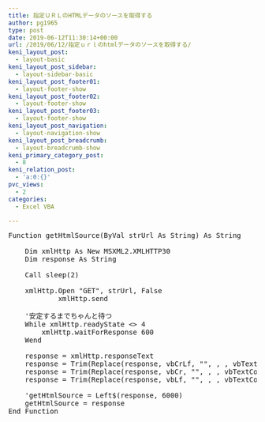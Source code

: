 ```yaml
---
title: 指定ＵＲＬのHTMLデータのソースを取得する
author: pg1965
type: post
date: 2019-06-12T11:30:14+00:00
url: /2019/06/12/指定ｕｒｌのhtmlデータのソースを取得する/
keni_layout_post:
  - layout-basic
keni_layout_post_sidebar:
  - layout-sidebar-basic
keni_layout_post_footer01:
  - layout-footer-show
keni_layout_post_footer02:
  - layout-footer-show
keni_layout_post_footer03:
  - layout-footer-show
keni_layout_post_navigation:
  - layout-navigation-show
keni_layout_post_breadcrumb:
  - layout-breadcrumb-show
keni_primary_category_post:
  - 8
keni_relation_post:
  - 'a:0:{}'
pvc_views:
  - 2
categories:
  - Excel VBA

---
```

<pre class="lang:vb decode:true ">Function getHtmlSource(ByVal strUrl As String) As String

    Dim xmlHttp As New MSXML2.XMLHTTP30
    Dim response As String
            
    Call sleep(2)
    
    xmlHttp.Open "GET", strUrl, False
            xmlHttp.send
    
    '安定するまでちゃんと待つ
    While xmlHttp.readyState &lt;&gt; 4
        xmlHttp.waitForResponse 600
    Wend
       
    response = xmlHttp.responseText
    response = Trim(Replace(response, vbCrLf, "", , , vbTextCompare))
    response = Trim(Replace(response, vbCr, "", , , vbTextCompare))
    response = Trim(Replace(response, vbLf, "", , , vbTextCompare))

    'getHtmlSource = Left$(response, 6000)
    getHtmlSource = response
End Function

</pre>

&nbsp;